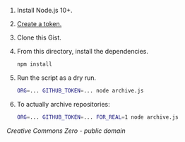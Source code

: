 1. Install Node.js 10+.
1. [Create a token.](https://github.com/settings/tokens/new?description=archive%20script&scopes=repo)
1. Clone this Gist.
1. From this directory, install the dependencies.

   ```sh
   npm install
   ```

1. Run the script as a dry run.

   ```sh
   ORG=... GITHUB_TOKEN=... node archive.js
   ```

1. To actually archive repositories:

   ```sh
   ORG=... GITHUB_TOKEN=... FOR_REAL=1 node archive.js
   ```

_Creative Commons Zero - public domain_
